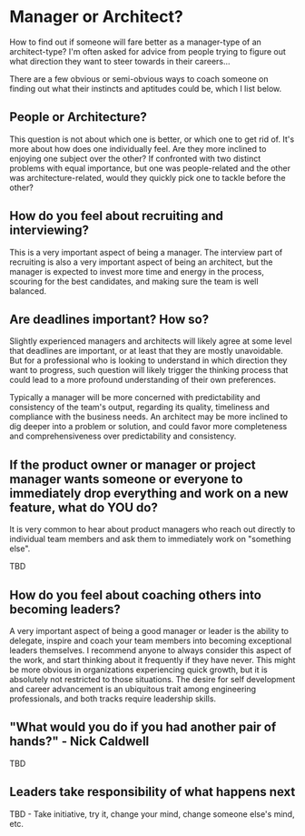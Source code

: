 # Manager or Architect?

How to find out if someone will fare better as a manager-type of an architect-type? I'm often asked for advice from people trying to figure out what direction they want to steer towards in their careers...

There are a few obvious or semi-obvious ways to coach someone on finding out what their instincts and aptitudes could be, which I list below.

## People or Architecture?

This question is not about which one is better, or which one to get rid of. It's more about how does one individually feel. Are they more inclined to enjoying one subject over the other? If confronted with two distinct problems with equal importance, but one was people-related and the other was architecture-related, would they quickly pick one to tackle before the other?

## How do you feel about recruiting and interviewing?

This is a very important aspect of being a manager. The interview part of recruiting is also a very important aspect of being an architect, but the manager is expected to invest more time and energy in the process, scouring for the best candidates, and making sure the team is well balanced.

## Are deadlines important? How so?

Slightly experienced managers and architects will likely agree at some level that deadlines are important, or at least that they are mostly unavoidable. But for a professional who is looking to understand in which direction they want to progress, such question will likely trigger the thinking process that could lead to a more profound understanding of their own preferences.

Typically a manager will be more concerned with predictability and consistency of the team's output, regarding its quality, timeliness and compliance with the business needs. An architect may be more inclined to dig deeper into a problem or solution, and could favor more completeness and comprehensiveness over predictability and consistency.

## If the product owner or manager or project manager wants someone or everyone to immediately drop everything and work on a new feature, what do YOU do?

It is very common to hear about product managers who reach out directly to individual team members and ask them to immediately work on "something else".

TBD

## How do you feel about coaching others into becoming leaders?

A very important aspect of being a good manager or leader is the ability to delegate, inspire and coach your team members into becoming exceptional leaders themselves. I recommend anyone to always consider this aspect of the work, and start thinking about it frequently if they have never. This might be more obvious in organizations experiencing quick growth, but it is absolutely not restricted to those situations. The desire for self development and career advancement is an ubiquitous trait among engineering professionals, and both tracks require leadership skills.

## "What would you do if you had another pair of hands?" - Nick Caldwell

TBD

## Leaders take responsibility of what happens next

TBD - Take initiative, try it, change your mind, change someone else's mind, etc.

